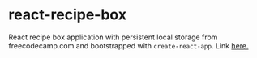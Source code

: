 # react-recipe-box

React recipe box application with persistent local storage from freecodecamp.com and bootstrapped with `create-react-app`. Link [here.](https://l0rdcafe.github.io/react-recipe-box)